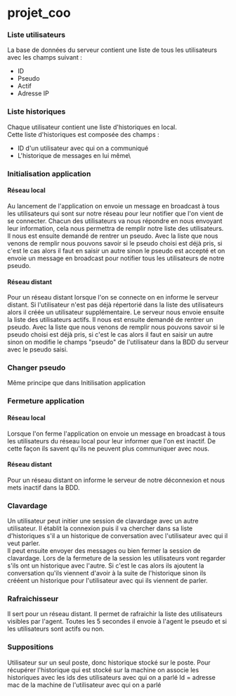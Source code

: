 # projet_coo

### Liste utilisateurs
La base de données du serveur contient une liste de tous les utilisateurs avec les champs suivant :
- ID
- Pseudo
- Actif
- Adresse IP

### Liste historiques
Chaque utilisateur contient une liste d'historiques en local.\
Cette liste d'historiques est composée des champs :
- ID d'un utilisateur avec qui on a communiqué
- L'historique de messages en lui même\

### Initialisation application
#### Réseau local
Au lancement de l'application on envoie un message en broadcast à tous les utilisateurs qui sont sur notre
réseau pour leur notifier que l'on vient de se connecter. Chacun des utilisateurs va nous répondre en nous envoyant
leur information, cela nous permettra de remplir notre liste des utilisateurs.\
Il nous est ensuite demandé de rentrer un pseudo. Avec la liste que nous venons de remplir nous pouvons savoir si
le pseudo choisi est déjà pris, si c'est le cas alors il faut en saisir un autre sinon le pseudo est accepté et on
envoie un message en broadcast pour notifier tous les utilisateurs de notre pseudo.

#### Réseau distant
Pour un réseau distant lorsque l'on se connecte on en informe le serveur distant. Si l'utilisateur n'est pas déjà
répertorié dans la liste des utilisateurs alors il créée un utilisateur supplémentaire. Le serveur nous envoie ensuite
la liste des utilisateurs actifs. Il nous est ensuite demandé de rentrer un pseudo. Avec la liste que nous venons de
remplir nous pouvons savoir si le pseudo choisi est déjà pris, si c'est le cas alors il faut en saisir un autre sinon on
modifie le champs "pseudo" de l'utilisateur dans la BDD du serveur avec le pseudo saisi.

### Changer pseudo
Même principe que dans Initilisation application

### Fermeture application
#### Réseau local
Lorsque l'on ferme l'application on envoie un message en broadcast à tous les utilisateurs du réseau local
pour leur informer que l'on est inactif. De cette façon ils savent qu'ils ne peuvent plus communiquer avec
nous.

#### Réseau distant
Pour un réseau distant on informe le serveur de notre déconnexion et nous mets inactif dans la BDD.

### Clavardage
Un utilisateur peut initier une session de clavardage avec un autre utilisateur.
Il établit la connexion puis il va chercher dans sa liste d'historiques s'il a un historique de conversation
avec l'utilisateur avec qui il veut parler.\
Il peut ensuite envoyer des messages ou bien fermer la session de clavardage. Lors de la fermeture de la session les
utilisateurs vont regarder s'ils ont un historique avec l'autre. Si c'est le cas alors ils ajoutent la conversation
qu'ils viennent d'avoir à la suite de l'historique sinon ils crééent un historique pour l'utilisateur avec qui ils
viennent de parler.

### Rafraichisseur
Il sert pour un réseau distant. Il permet de rafraichir la liste des utilisateurs visibles par l'agent. Toutes
les 5 secondes il envoie à l'agent le pseudo et si les utilisateurs sont actifs ou non.

### Suppositions
Utilisateur sur un seul poste, donc historique stocké sur le poste.
Pour récupérer l'historique qui est stocké sur la machine on associe les historiques avec les ids des utilisateurs
avec qui on a parlé Id = adresse mac de la machine de l'utilisateur avec qui on a parlé

